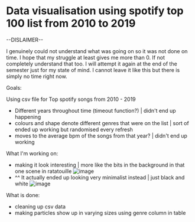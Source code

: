 # Data visualisation using spotify top 100 list from 2010 to 2019

--DISLAIMER--

I genuinely could not understand what was going on so it was not done on time. I hope that my struggle at least gives me more than 0. If not completely understand that too. I will attempt it again at the end of the semester just for my state of mind. I cannot leave it like this but there is simply no time right now.
 
Goals:

Using csv file for Top spotify songs from 2010 - 2019 
- Different years throughout time (timeout function?) | didn't end up happening
- colours and shape denote different genres that were on the list | sort of ended up working but randomised every refresh 
- moves to the average bpm of the songs from that year? | didn't end up working

What I'm working on:
- making it look interesting | more like the bits in the background in that one scene in ratatouille 
![image](https://user-images.githubusercontent.com/117172826/224526295-1ea6bfea-380a-40ea-a9b2-eae5189c3384.png)
- ^^ It actually ended up looking very minimalist instead | just black and white
![image](https://user-images.githubusercontent.com/117172826/225206897-5b609fe4-e078-41b6-9000-cbfd309fb659.png)


What is done: 
- cleaning up csv data
- making particles show up in varying sizes using genre column in table


